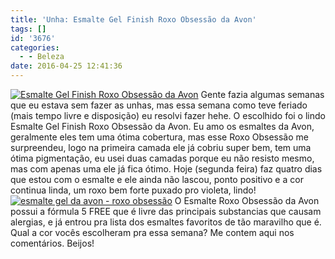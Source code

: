 ```yaml
---
title: 'Unha: Esmalte Gel Finish Roxo Obsessão da Avon'
tags: []
id: '3676'
categories:
  - - Beleza
date: 2016-04-25 12:41:36
---
```


[![Esmalte Gel Finish Roxo Obsessão da Avon](http://natalia.blog.br/wp-content/uploads/2016/04/roxo-obsessao-AVON-1024x768.jpg)](http://natalia.blog.br/wp-content/uploads/2016/04/roxo-obsessao-AVON.jpg) Gente fazia algumas semanas que eu estava sem fazer as unhas, mas essa semana como teve feriado (mais tempo livre e disposição) eu resolvi fazer hehe. O escolhido foi o lindo Esmalte Gel Finish Roxo Obsessão da Avon. Eu amo os esmaltes da Avon, geralmente eles tem uma ótima cobertura, mas esse Roxo Obsessão me surpreendeu, logo na primeira camada ele já cobriu super bem, tem uma ótima pigmentação, eu usei duas camadas porque eu não resisto mesmo, mas com apenas uma ele já fica ótimo. Hoje (segunda feira) faz quatro dias que estou com o esmalte e ele ainda não lascou, ponto positivo e a cor continua linda, um roxo bem forte puxado pro violeta, lindo! [![esmalte gel da avon - roxo obsessão ](http://natalia.blog.br/wp-content/uploads/2016/04/esmalte-gel-roxo-obsessao-avon-1024x768.jpg)](http://natalia.blog.br/wp-content/uploads/2016/04/esmalte-gel-roxo-obsessao-avon.jpg) O Esmalte Roxo Obsessão da Avon possui a fórmula 5 FREE que é livre das principais substancias que causam alergias, e já entrou pra lista dos esmaltes favoritos de tão maravilho que é. Qual a cor vocês escolheram pra essa semana? Me contem aqui nos comentários. Beijos!